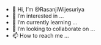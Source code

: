 - 👋 Hi, I’m @RasanjiWijesuriya
- 👀 I’m interested in ...
- 🌱 I’m currently learning ...
- 💞️ I’m looking to collaborate on ...
- 📫 How to reach me ...

<!---
RasanjiWijesuriya/RasanjiWijesuriya is a ✨ special ✨ repository because its `README.md` (this file) appears on your GitHub profile.
You can click the Preview link to take a look at your changes.
--->
